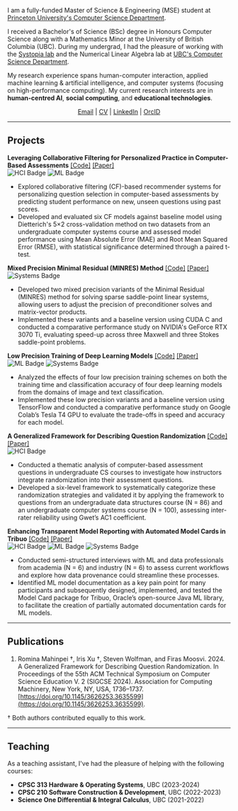 I am a fully-funded Master of Science & Engineering (MSE) student at [Princeton University's Computer Science Department](https://www.cs.princeton.edu/). 

I received a Bachelor's of Science (BSc) degree in Honours Computer Science along with a Mathematics Minor at the University of British Columbia (UBC). During my undergrad, I had the pleasure of working with the [Systopia lab](https://systopia.cs.ubc.ca/) and the Numerical Linear Algebra lab at [UBC's Computer Science Department](https://www.cs.ubc.ca/).

My research experience spans human-computer interaction, applied machine learning & artificial intelligence, and computer systems (focusing on high-performance computing). My current research interests are in **human-centred AI**, **social computing**, and **educational technologies**.

<div style="text-align: center;">
<a href="mailto:romina.mahinpei@yahoo.com">Email</a> | <a href="assets/files/CV.pdf">CV</a> | <a href="https://www.linkedin.com/in/romina-mahinpei/">LinkedIn</a> | <a href="https://orcid.org/0000-0002-7500-5928">OrcID</a>
<p></p>
</div>

--------------
## Projects
**Leveraging Collaborative Filtering for Personalized Practice in Computer-Based Assessments** [[Code]](https://github.com/rmahinpei/personalized-practice) [[Paper]](https://github.com/rmahinpei/personalized-practice/blob/main/docs/report.pdf)\
![HCI Badge](https://img.shields.io/badge/HCI-pink) ![ML Badge](https://img.shields.io/badge/ML%2FAI-purple)
- Explored collaborative filtering (CF)-based recommender systems for personalizing question selection in computer-based assessments by predicting student performance on new, unseen questions using past scores.
- Developed and evaluated six CF models against baseline model using Dietterich's 5×2 cross-validation method on two datasets from an undergraduate computer systems course and assessed model performance using Mean Absolute Error (MAE) and Root Mean Squared Error (RMSE), with statistical significance determined through a paired t-test.

**Mixed Precision Minimal Residual (MINRES) Method** [[Code]](https://github.com/rmahinpei/mixed-precision-minres) [[Paper]](https://github.com/rmahinpei/mixed-precision-minres/blob/main/thesis_mahinpei.pdf)\
![Systems Badge](https://img.shields.io/badge/Systems-blue) 
- Developed two mixed precision variants of the Minimal Residual (MINRES) method for solving sparse saddle-point linear systems, allowing users to adjust the precision of preconditioner solves and matrix-vector products.
- Implemented these variants and a baseline version using CUDA C and conducted a comparative performance study on NVIDIA's GeForce RTX 3070 Ti, evaluating speed-up across three Maxwell and three Stokes saddle-point problems.

**Low Precision Training of Deep Learning Models** [[Code]](https://github.com/rmahinpei/low-precision-deep-learning) [[Paper]](https://github.com/rmahinpei/low-precision-deep-learning/blob/main/docs/report.pdf)\
![ML Badge](https://img.shields.io/badge/ML%2FAI-purple) ![Systems Badge](https://img.shields.io/badge/Systems-blue)
- Analyzed the effects of four low precision training schemes on both the training time and classification accuracy of four deep learning models from the domains of image and text classification.
- Implemented these low precision variants and a baseline version using TensorFlow and conducted a comparative performance study on Google Colab’s Tesla T4 GPU to evaluate the trade-offs in speed and accuracy for each model.

**A Generalized Framework for Describing Question Randomization** [[Code]](https://github.com/open-resources/randomization_framework/tree/main) [[Paper]](https://dl.acm.org/doi/10.1145/3626253.3635599)\
![HCI Badge](https://img.shields.io/badge/HCI-pink)
- Conducted a thematic analysis of computer-based assessment questions in undergraduate CS courses to investigate how instructors integrate randomization into their assessment questions.
- Developed a six-level framework to systematically categorize these randomization strategies and validated it by applying the framework to questions from an undergraduate data structures course (N = 86) and an undergraduate computer systems course (N = 100), assessing inter-rater reliability using Gwet’s AC1 coefficient.

**Enhancing Transparent Model Reporting with Automated Model Cards in Tribuo** [[Code]](https://github.com/oracle/tribuo/tree/main/Interop/ModelCard) [[Paper]](https://tribuo.org/learn/4.3/tutorials/modelcard-tribuo-v4.html)\
![HCI Badge](https://img.shields.io/badge/HCI-pink) ![ML Badge](https://img.shields.io/badge/ML%2FAI-purple) ![Systems Badge](https://img.shields.io/badge/Systems-blue)
- Conducted semi-structured interviews with ML and data professionals from academia (N = 6) and industry (N = 6) to assess current workflows and explore how data provenance could streamline these processes.
- Identified ML model documentation as a key pain point for many participants and subsequently designed, implemented, and tested the Model Card package for Tribuo, Oracle’s open-source Java ML library, to facilitate the creation of partially automated documentation cards for ML models.

--------------
## Publications
1. Romina Mahinpei †, Iris Xu †, Steven Wolfman, and Firas Moosvi. 2024. A Generalized Framework for Describing Question Randomization. In Proceedings of the 55th ACM Technical Symposium on Computer Science Education V. 2 (SIGCSE 2024). Association for Computing Machinery, New York, NY, USA, 1736–1737. [https://doi.org/10.1145/3626253.3635599](https://doi.org/10.1145/3626253.3635599).

† Both authors contributed equally to this work.

--------------
## Teaching
As a teaching assistant, I've had the pleasure of helping with the following courses:

- **CPSC 313 Hardware & Operating Systems**, UBC (2023-2024)
- **CPSC 210 Software Construction & Development**, UBC (2022-2023)
- **Science One Differential & Integral Calculus**, UBC (2021-2022)


